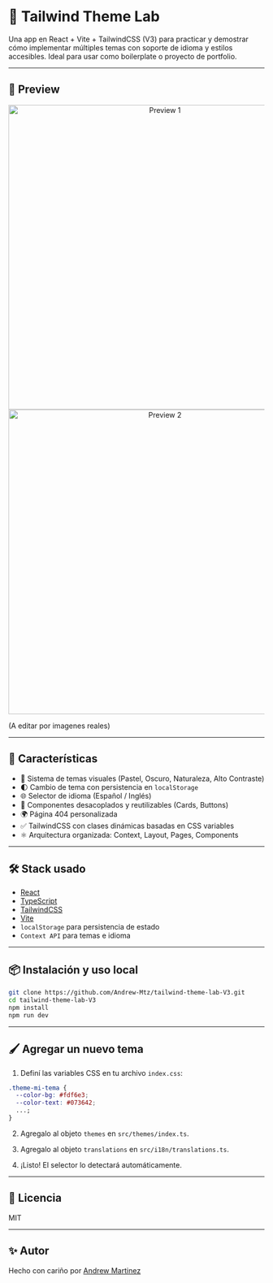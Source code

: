 # 🎨 Tailwind Theme Lab

Una app en React + Vite + TailwindCSS (V3) para practicar y demostrar cómo implementar múltiples temas con soporte de idioma y estilos accesibles. Ideal para usar como boilerplate o proyecto de portfolio.

---

## 🌟 Preview

<p align="center">
  <img src="https://i.imgur.com/XXXXX.png" width="600" alt="Preview 1" />
  <br/>
  <img src="https://i.imgur.com/YYYYY.png" width="600" alt="Preview 2" />
</p>

(A editar por imagenes reales)

---

## 🚀 Características

- 🎨 Sistema de temas visuales (Pastel, Oscuro, Naturaleza, Alto Contraste)
- 🌓 Cambio de tema con persistencia en `localStorage`
- 🌐 Selector de idioma (Español / Inglés)
- 🧩 Componentes desacoplados y reutilizables (Cards, Buttons)
- 🌍 Página 404 personalizada
- ✅ TailwindCSS con clases dinámicas basadas en CSS variables
- ⚛️ Arquitectura organizada: Context, Layout, Pages, Components

---

## 🛠️ Stack usado

- [React](https://reactjs.org/)
- [TypeScript](https://www.typescriptlang.org/)
- [TailwindCSS](https://v3.tailwindcss.com/)
- [Vite](https://vitejs.dev/)
- `localStorage` para persistencia de estado
- `Context API` para temas e idioma

---

## 📦 Instalación y uso local

```bash
git clone https://github.com/Andrew-Mtz/tailwind-theme-lab-V3.git
cd tailwind-theme-lab-V3
npm install
npm run dev
```

---

## 🖌️ Agregar un nuevo tema

1. Definí las variables CSS en tu archivo `index.css`:

```css
.theme-mi-tema {
  --color-bg: #fdf6e3;
  --color-text: #073642;
  ...;
}
```

2. Agregalo al objeto `themes` en `src/themes/index.ts`.

3. Agregalo al objeto `translations` en `src/i18n/translations.ts`.

4. ¡Listo! El selector lo detectará automáticamente.

---

## 🤝 Licencia

MIT

---

## ✨ Autor

Hecho con cariño por [Andrew Martinez](https://github.com/Andrew-Mtz)
